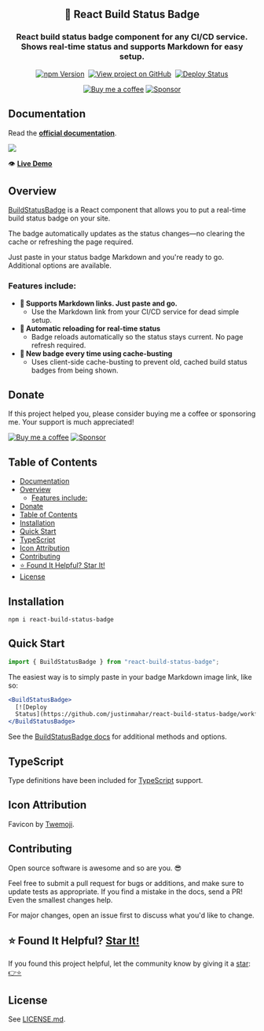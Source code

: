 <h2 align="center">
  🚥 React Build Status Badge
</h2>
<h3 align="center">
  React build status badge component for any CI/CD service.<br/>Shows real-time status and supports Markdown for easy setup.
</h3>
<p align="center">
  <a href="https://badge.fury.io/js/react-build-status-badge" target="_blank" rel="noopener noreferrer"><img src="https://badge.fury.io/js/react-build-status-badge.svg" alt="npm Version" /></a>&nbsp;
  <a href="https://github.com/justinmahar/react-build-status-badge/" target="_blank" rel="noopener noreferrer"><img src="https://img.shields.io/badge/GitHub-Source-success" alt="View project on GitHub" /></a>&nbsp;
  <a href="https://github.com/justinmahar/react-build-status-badge/actions?query=workflow%3ADeploy" target="_blank" rel="noopener noreferrer"><img src="https://github.com/justinmahar/react-build-status-badge/workflows/Deploy/badge.svg" alt="Deploy Status" /></a>
</p>
<!-- [lock:donate-badges] 🚫--------------------------------------- -->
<p align="center">
  <a href="https://ko-fi.com/justinmahar"><img src="https://img.shields.io/static/v1?label=Buy%20me%20a%20coffee&message=%E2%9D%A4&logo=KoFi&color=%23fe8e86" alt="Buy me a coffee" /></a>&nbsp;<a href="https://github.com/sponsors/justinmahar" target="_blank" rel="noopener noreferrer"><img src="https://img.shields.io/static/v1?label=Sponsor&message=%E2%9D%A4&logo=GitHub&color=%23fe8e86" alt="Sponsor"/></a>
</p>
<!-- [/lock:donate-badges] ---------------------------------------🚫 -->

## Documentation

Read the **[official documentation](https://justinmahar.github.io/react-build-status-badge/)**.

<a href="https://justinmahar.github.io/react-build-status-badge/?path=/story/components-buildstatusbadge--page#using-markdown-image-link"><img src="https://justinmahar.github.io/react-build-status-badge/demo.gif" /></a>

👁️ **[Live Demo](https://justinmahar.github.io/react-build-status-badge/?path=/story/components-buildstatusbadge--page#using-markdown-image-link)**

## Overview

[BuildStatusBadge](https://justinmahar.github.io/react-build-status-badge/?path=/story/components-buildstatusbadge--page) is a React component that allows you to put a real-time build status badge on your site.

The badge automatically updates as the status changes—no clearing the cache or refreshing the page required.

Just paste in your status badge Markdown and you're ready to go. Additional options are available.

### Features include:

- **📜 Supports Markdown links. Just paste and go.**
  - Use the Markdown link from your CI/CD service for dead simple setup.
- **🔄 Automatic reloading for real-time status**
  - Badge reloads automatically so the status stays current. No page refresh required.
- **🐣 New badge every time using cache-busting**
  - Uses client-side cache-busting to prevent old, cached build status badges from being shown.

<!-- [lock:donate] 🚫--------------------------------------- -->

## Donate 

If this project helped you, please consider buying me a coffee or sponsoring me. Your support is much appreciated!

<a href="https://ko-fi.com/justinmahar"><img src="https://img.shields.io/static/v1?label=Buy%20me%20a%20coffee&message=%E2%9D%A4&logo=KoFi&color=%23fe8e86" alt="Buy me a coffee" /></a>&nbsp;<a href="https://github.com/sponsors/justinmahar" target="_blank" rel="noopener noreferrer"><img src="https://img.shields.io/static/v1?label=Sponsor&message=%E2%9D%A4&logo=GitHub&color=%23fe8e86" alt="Sponsor"/></a>

<!-- [/lock:donate] ---------------------------------------🚫 -->

## Table of Contents 

- [Documentation](#documentation)
- [Overview](#overview)
  - [Features include:](#features-include)
- [Donate](#donate)
- [Table of Contents](#table-of-contents)
- [Installation](#installation)
- [Quick Start](#quick-start)
- [TypeScript](#typescript)
- [Icon Attribution](#icon-attribution)
- [Contributing](#contributing)
- [⭐ Found It Helpful? Star It!](#-found-it-helpful-star-it)
- [License](#license)

## Installation

```
npm i react-build-status-badge
```

## Quick Start

```jsx
import { BuildStatusBadge } from "react-build-status-badge";
```

The easiest way is to simply paste in your badge Markdown image link, like so:

```jsx
<BuildStatusBadge>
  [![Deploy
  Status](https://github.com/justinmahar/react-build-status-badge/workflows/Deploy/badge.svg)](https://github.com/justinmahar/react-build-status-badge/actions?query=workflow%3ADeploy)
</BuildStatusBadge>
```

See the [BuildStatusBadge docs](https://justinmahar.github.io/react-build-status-badge/?path=/story/components-buildstatusbadge--page) for additional methods and options.

<!-- [lock:typescript] 🚫--------------------------------------- -->

## TypeScript

Type definitions have been included for [TypeScript](https://www.typescriptlang.org/) support.

<!-- [/lock:typescript] ---------------------------------------🚫 -->

<!-- [lock:icon] 🚫--------------------------------------- -->

## Icon Attribution

Favicon by [Twemoji](https://github.com/twitter/twemoji).

<!-- [/lock:icon] ---------------------------------------🚫 -->

<!-- [lock:contributing] 🚫--------------------------------------- -->

## Contributing

Open source software is awesome and so are you. 😎

Feel free to submit a pull request for bugs or additions, and make sure to update tests as appropriate. If you find a mistake in the docs, send a PR! Even the smallest changes help.

For major changes, open an issue first to discuss what you'd like to change.

<!-- [/lock:contributing] --------------------------------------🚫 -->

## ⭐ Found It Helpful? [Star It!](https://github.com/justinmahar/react-build-status-badge/stargazers)

If you found this project helpful, let the community know by giving it a [star](https://github.com/justinmahar/react-build-status-badge/stargazers): [👉⭐](https://github.com/justinmahar/react-build-status-badge/stargazers)

## License

See [LICENSE.md](https://justinmahar.github.io/react-build-status-badge/?path=/story/license--page).
